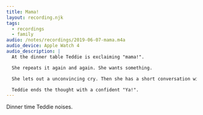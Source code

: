 ```yaml
---
title: Mama!
layout: recording.njk
tags:
  - recordings
  - family
audio: /notes/recordings/2019-06-07-mama.m4a
audio_device: Apple Watch 4
audio_description: |
  At the dinner table Teddie is exclaiming "mama!".

  She repeats it again and again. She wants something.

  She lets out a unconvincing cry. Then she has a short conversation with herself with unintelligible words.

  Teddie ends the thought with a confident "Ya!".
---
```


Dinner time Teddie noises.
